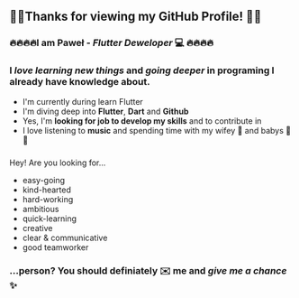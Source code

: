 ## 👋👋Thanks for viewing my GitHub Profile!  👋👋

### 🔥🔥🔥🔥I am Paweł -  _Flutter Deweloper_    💻  🔥🔥🔥🔥

### I  _love learning new things_  and  _going deeper_  in programing I already have knowledge about.


-   I'm currently during learn Flutter
-   I'm diving deep into  **Flutter**,  **Dart**  and  **Github**
-   Yes, I'm  **looking for job to develop my skills**  and to contribute in
-   I love listening to  **music** and spending time with my wifey  👩  and babys  👩👩 


### 
Hey! Are you looking for...

-   easy-going
-   kind-hearted
-   hard-working
-   ambitious
-   quick-learning
-   creative
-   clear & communicative
-   good teamworker

### ...person? You should definiately  ✉️  me and  _give me a chance_  ✨

  
